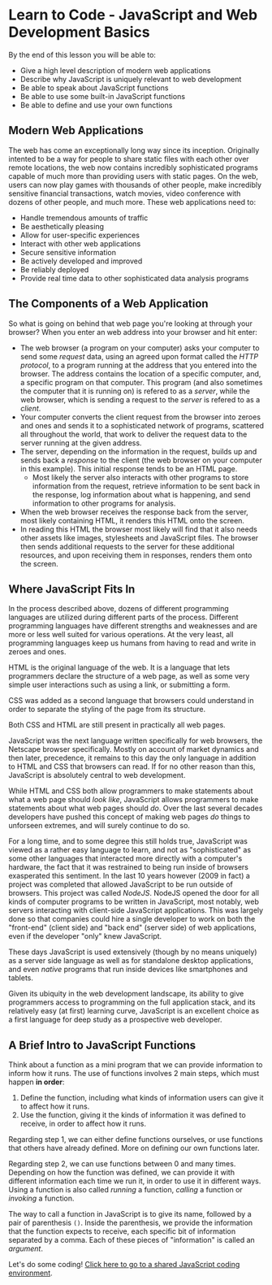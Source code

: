 # Learn to Code - JavaScript and Web Development Basics

By the end of this lesson you will be able to:

- Give a high level description of modern web applications
- Describe why JavaScript is uniquely relevant to web development
- Be able to speak about JavaScript functions
- Be able to use some built-in JavaScript functions
- Be able to define and use your own functions

## Modern Web Applications

The web has come an exceptionally long way since its inception. Originally intented to be a way for people to share static files with each other over remote locations, the web now contains incredibly sophisticated programs capable of much more than providing users with static pages. On the web, users can now play games with thousands of other people, make incredibly sensitive financial transactions, watch movies, video conference with dozens of other people, and much more. These web applications need to:

- Handle tremendous amounts of traffic
- Be aesthetically pleasing
- Allow for user-specific experiences
- Interact with other web applications
- Secure sensitive information
- Be actively developed and improved
- Be reliably deployed
- Provide real time data to other sophisticated data analysis programs

## The Components of a Web Application

So what is going on behind that web page you're looking at through your browser? When you enter an web address into your browser and hit enter:

- The web browser (a program on your computer) asks your computer to send some *request* data, using an agreed upon format called the *HTTP protocol*, to a program running at the address that you entered into the browser. The address contains the location of a specific computer, and, a specific program on that computer. This program (and also sometimes the computer that it is running on) is refered to as a *server*, while the web browser, which is sending a request to the *server* is refered to as a *client*.
- Your computer converts the client request from the browser into zeroes and ones and sends it to a sophisticated network of programs, scattered all throughout the world, that work to deliver the request data to the server running at the given address.
- The server, depending on the information in the request, builds up and sends back a *response* to the client (the web browser on your computer in this example). This initial response tends to be an HTML page.
  - Most likely the server also interacts with other programs to store information from the request, retrieve information to be sent back in the response, log information about what is happening, and send information to other programs for analysis.
- When the web browser receives the response back from the server, most likely containing HTML, it renders this HTML onto the screen.
- In reading this HTML the browser most likely will find that it also needs other assets like images, stylesheets and JavaScript files. The browser then sends additional requests to the server for these additional resources, and upon receiving them in responses, renders them onto the screen.

## Where JavaScript Fits In

In the process described above, dozens of different programming languages are utilized during different parts of the process. Different programming languages have different strengths and weaknesses and are more or less well suited for various operations. At the very least, all programming languages keep us humans from having to read and write in zeroes and ones.

HTML is the original language of the web. It is a language that lets programmers declare the structure of a web page, as well as some very simple user interactions such as using a link, or submitting a form.

CSS was added as a second language that browsers could understand in order to separate the styling of the page from its structure.

Both CSS and HTML are still present in practically all web pages.

JavaScript was the next language written specifically for web browsers, the Netscape browser specifically. Mostly on account of market dynamics and then later, precedence, it remains to this day the only language in addition to HTML and CSS that browsers can read. If for no other reason than this, JavaScript is absolutely central to web development.

While HTML and CSS both allow programmers to make statements about what a web page should *look like*, JavaScript allows programmers to make statements about what web pages should *do*. Over the last several decades developers have pushed this concept of making web pages *do* things to unforseen extremes, and will surely continue to do so.

For a long time, and to some degree this still holds true, JavaScript was viewed as a rather easy language to learn, and not as "sophisticated" as some other languages that interacted more directly with a computer's hardware, the fact that it was restrained to being run inside of browsers exasperated this sentiment. In the last 10 years however (2009 in fact) a project was completed that allowed JavaScript to be run outside of browsers. This project was called *NodeJS*. NodeJS opened the door for all kinds of computer programs to be written in JavaScript, most notably, web servers interacting with client-side JavaScript applications. This was largely done so that companies could hire a single developer to work on both the "front-end" (client side) and "back end" (server side) of web applications, even if the developer "only" knew JavaScript.

These days JavaScript is used extensively (though by no means uniquely) as a server side language as well as for standalone desktop applications, and even *native* programs that run inside devices like smartphones and tablets.

Given its ubiquity in the web development landscape, its ability to give programmers access to programming on the full application stack, and its relatively easy (at first) learning curve, JavaScript is an excellent choice as a first language for deep study as a prospective web developer.

## A Brief Intro to JavaScript Functions

Think about a function as a mini program that we can provide information to inform how it runs. The use of functions involves 2 main steps, which must happen **in order**:

1) Define the function, including what kinds of information users can give it to affect how it runs.
2) Use the function, giving it the kinds of information it was defined to receive, in order to affect how it runs.

Regarding step 1, we can either define functions ourselves, or use functions that others have already defined. More on defining our own functions later.

Regarding step 2, we can use functions between 0 and many times. Depending on how the function was defined, we can provide it with different information each time we run it, in order to use it in different ways. Using a function is also called *running* a function, *calling* a function or *invoking* a function.

The way to call a function in JavaScript is to give its name, followed by a pair of parenthesis `()`. Inside the parenthesis, we provide the information that the function expects to receive, each specific bit of information separated by a comma. Each of these pieces of "information" is called an *argument*.

Let's do some coding! [Click here to go to a shared JavaScript coding environment](https://repl.it/G97W).
